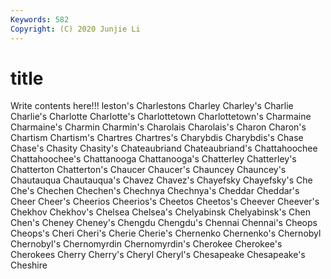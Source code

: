 ```yaml
---
Keywords: 582
Copyright: (C) 2020 Junjie Li
---
```


# title

Write contents here!!!
leston's 
Charlestons 
Charley 
Charley's 
Charlie 
Charlie's 
Charlotte 
Charlotte's
Charlottetown 
Charlottetown's 
Charmaine 
Charmaine's 
Charmin 
Charmin's 
Charolais 
Charolais's 
Charon 
Charon's
Chartism 
Chartism's 
Chartres 
Chartres's 
Charybdis 
Charybdis's 
Chase 
Chase's 
Chasity 
Chasity's
Chateaubriand 
Chateaubriand's 
Chattahoochee 
Chattahoochee's 
Chattanooga 
Chattanooga's 
Chatterley 
Chatterley's 
Chatterton 
Chatterton's
Chaucer 
Chaucer's 
Chauncey 
Chauncey's 
Chautauqua 
Chautauqua's 
Chavez 
Chavez's 
Chayefsky 
Chayefsky's
Che 
Che's 
Chechen 
Chechen's 
Chechnya 
Chechnya's 
Cheddar 
Cheddar's 
Cheer 
Cheer's
Cheerios 
Cheerios's 
Cheetos 
Cheetos's 
Cheever 
Cheever's 
Chekhov 
Chekhov's 
Chelsea 
Chelsea's
Chelyabinsk 
Chelyabinsk's 
Chen 
Chen's 
Cheney 
Cheney's 
Chengdu 
Chengdu's 
Chennai 
Chennai's
Cheops 
Cheops's 
Cheri 
Cheri's 
Cherie 
Cherie's 
Chernenko 
Chernenko's 
Chernobyl 
Chernobyl's
Chernomyrdin 
Chernomyrdin's 
Cherokee 
Cherokee's 
Cherokees 
Cherry 
Cherry's 
Cheryl 
Cheryl's 
Chesapeake
Chesapeake's 
Cheshire 
